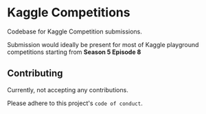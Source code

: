 
# Kaggle Competitions

Codebase for Kaggle Competition submissions. 

Submission would ideally be present for most of Kaggle playground competitions starting from <b>Season 5 Episode 8</b>



## Contributing

Currently, not accepting any contributions.

Please adhere to this project's `code of conduct`.

